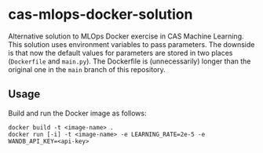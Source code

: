 # cas-mlops-docker-solution

Alternative solution to MLOps Docker exercise in CAS Machine Learning. This solution uses environment variables to pass parameters. The downside is that now the default values for parameters are stored in two places (`Dockerfile` and `main.py`). The Dockerfile is (unnecessarily) longer than the original one in the `main` branch of this repository.

## Usage
Build and run the Docker image as follows:
```
docker build -t <image-name> .
docker run [-i] -t <image-name> -e LEARNING_RATE=2e-5 -e WANDB_API_KEY=<api-key>
```
